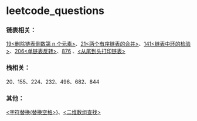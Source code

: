 # leetcode_questions
### 链表相关：
[19<删除链表倒数第 n 个元素>](https://github.com/miaochunkai/leetcode_questions/issues/1)、[21<两个有序链表的合并>](https://github.com/miaochunkai/leetcode_questions/issues/2)、[141<链表中环的检验>](https://github.com/miaochunkai/leetcode_questions/issues/3)、[206<单链表反转>](https://github.com/miaochunkai/leetcode_questions/issues/4)、[876](https://github.com/miaochunkai/leetcode_questions/issues/8) 、[<从尾到头打印链表>](https://github.com/miaochunkai/leetcode_questions/issues/5)

### 栈相关：
20、155、224、232、496、682、844

###  其他：
[<字符替换(替换空格>}](https://github.com/miaochunkai/leetcode_questions/issues/6)、[<二维数组查找>](https://github.com/miaochunkai/leetcode_questions/issues/7)
